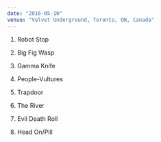 ```yaml
---
date: "2016-05-10"
venue: "Velvet Underground, Toronto, ON, Canada"
---
```


 1. Robot Stop

 2. Big Fig Wasp

 3. Gamma Knife

 4. People-Vultures

 5. Trapdoor

 6. The River

 7. Evil Death Roll

 8. Head On/Pill


